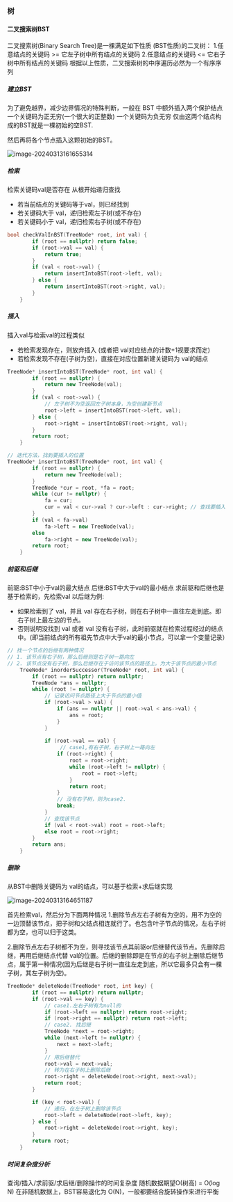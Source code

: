 ### 树

#### 二叉搜索树BST

二叉搜索树(Binary Search Tree)是一棵满足如下性质 (BST性质)的二叉树：
1.任意结点的关键码 >= 它左子树中所有结点的关键码
2.任意结点的关键码 <= 它右子树中所有结点的关键码
根据以上性质，二叉搜索树的中序遍历必然为一个有序序列

##### 建立BST

为了避免越界，减少边界情况的特殊判断，一般在 BST 中额外插入两个保护结点
一个关键码为正无穷(一个很大的正整数)
一个关键码为负无穷
仅由这两个结点构成的BST就是一棵初始的空BST.

然后再将各个节点插入这颗初始的BST。

![image-20240313161655314](E:\db资料\Note\算法笔记.assets\image-20240313161655314.png)

##### 检索

检索关键码val是否存在
从根开始递归查找

- 若当前结点的关键码等于val，则已经找到
- 若关键码大于 val，递归检索左子树(或不存在)
- 若关键码小于 val，递归检索右子树(或不存在)

```c++
bool checkValInBST(TreeNode* root, int val) {
    	if (root == nullptr) return false;
        if (root->val == val) {
            return true;
        }
        if (val < root->val) {
            return insertIntoBST(root->left, val);
        } else {
            return insertIntoBST(root->right, val);
        }
    }
```

##### 插入

插入val与检索val的过程类似

- 若检索发现存在，则放弃插入 (或者把 val对应结点的计数+1视要求而定)
- 若检索发现不存在(子树为空)，直接在对应位置新建关键码为 val的结点

```c++
TreeNode* insertIntoBST(TreeNode* root, int val) {
        if (root == nullptr) {
            return new TreeNode(val);
        }
        if (val < root->val) {
            // 左子树不为空返回左子树本身，为空创建新节点
            root->left = insertIntoBST(root->left, val);
        } else {
            root->right = insertIntoBST(root->right, val);
        }
        return root;
    }

// 迭代方法，找到要插入的位置
TreeNode* insertIntoBST(TreeNode* root, int val) {
        if (root == nullptr) {
            return new TreeNode(val);
        }
        TreeNode *cur = root, *fa = root;
        while (cur != nullptr) {
            fa = cur;
            cur = val < cur->val ? cur->left : cur->right; // 查找要插入的位置
        }
        if (val < fa->val) 
            fa->left = new TreeNode(val);
        else
            fa->right = new TreeNode(val);
        return root;
    }
```

##### 前驱和后继

前驱:BST中小于val的最大结点
后继:BST中大于val的最小结点
求前驱和后继也是基于检索的，先检索val
以后继为例:

- 如果检索到了 val，并且 val 存在右子树，则在右子树中一直往左走到底。即右子树上最左边的节点。
- 否则说明没找到 val 或者 val 没有右子树，此时前驱就在检索过程经过的结点中。(即当前结点的所有祖先节点中大于val的最小节点，可以拿一个变量记录）

```cpp
// 找一个节点的后继有两种情况
// 1. 该节点有右子树，那么后继则是右子树一路向左
// 2. 该节点没有右子树，那么后继存在于访问该节点的路径上。为大于该节点的最小节点
    TreeNode* inorderSuccessor(TreeNode* root, int val) {
        if (root == nullptr) return nullptr;
        TreeNode *ans = nullptr;
        while (root != nullptr) {
            // 记录访问节点路径上大于节点的最小值
            if (root->val > val) {
                if (ans == nullptr || root->val < ans->val) {
                    ans = root;
                }
            }
            
            if (root->val == val) {
                 // case1,有右子树，右子树上一路向左
                if (root->right) {
                    root = root->right;
                    while (root->left != nullptr) {
                        root = root->left;
                    }
                    return root;
                }
                // 没有右子树，则为case2.
                break;
            }
            // 查找该节点
            if (val < root->val) root = root->left;
            else root = root->right;
        }
        return ans;
    }
```

##### 删除

从BST中删除关键码为 val的结点，可以基于检索+求后继实现

![image-20240313164651187](E:\db资料\Note\算法笔记.assets\image-20240313164651187.png)

首先检索val，然后分为下面两种情况
 1.删除节点左右子树有为空的，用不为空的一边顶替该节点，把子树和父结点相连就行了。也包含叶子节点的情况，左右子树都为空，也可以归于这类。

2.删除节点左右子树都不为空，则寻找该节点其前驱or后继替代该节点。先删除后继，再用后继结点代替 val的位置。后继的删除即是在节点的右子树上删除后继节点，属于第一种情况(因为后继是右子树一直往左走到底，所以它最多只会有一棵子树，其左子树为空)。

```cpp
TreeNode* deleteNode(TreeNode* root, int key) {
        if (root == nullptr) return nullptr;
        if (root->val == key) {
            // case1.左右子树有为null的
            if (root->left == nullptr) return root->right;
            if (root->right == nullptr) return root->left;
            // case2. 找后继
            TreeNode *next = root->right;
            while (next->left != nullptr) {
                next = next->left;
            }
            // 用后继替代
            root->val = next->val;
            // 转为在右子树上删除后继
            root->right = deleteNode(root->right, next->val);
            return root;
        }

        if (key < root->val) {
            // 递归，在左子树上删除该节点
            root->left = deleteNode(root->left, key);
        } else {
            root->right = deleteNode(root->right, key);
        }
        return root;
    }
```

##### 时间复杂度分析

查询/插入/求前驱/求后继/删除操作的时间复杂度
随机数据期望O(树高) = O(log N)
在非随机数据上，BST容易退化为 O(N)，一般都要结合旋转操作来进行平衡